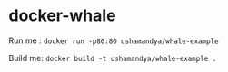 # docker-whale



Run me : `docker run -p80:80 ushamandya/whale-example`

Build me: `docker build -t ushamandya/whale-example .`
